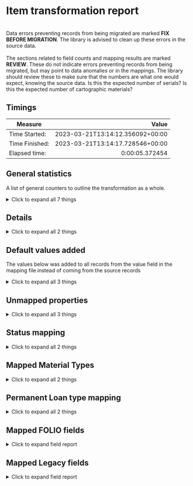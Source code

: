 # Item transformation report   
<br/>Data errors preventing records from being migrated are marked **FIX BEFORE MIGRATION**. The library is advised to clean up these errors in the source data.<br/><br/> The sections related to field counts and mapping results are marked **REVIEW**. These do not indicate errors preventing records from being migrated, but may point to data anomalies or in the mappings. The library should review these to make sure that the numbers are what one would expect, knowing the source data. Is this the expected number of serials? Is this the expected number of cartographic materials?
## Timings   
   
Measure | Value   
--- | ---:   
Time Started: | 2023-03-21T13:14:12.356092+00:00   
Time Finished: | 2023-03-21T13:14:17.728546+00:00   
Elapsed time: | 0:00:05.372454   
   
## General statistics    
A list of general counters to outline the transformation as a whole.    
<details><summary>Click to expand all 7 things</summary>     
   
Measure | Count   
--- | ---:   
Empty rows in csv_items.tsv | 0   
Number of Legacy items in file_name='csv_items.tsv' suppressed=False staff_suppressed=False service_point_id='' | 3   
Number of files processed | 1   
Number of legacy items in total | 3   
Number of records written to disk | 3   
Total rows in csv_items.tsv | 3   
</details>   
   
## Details    
    
<details><summary>Click to expand all 2 things</summary>     
   
Measure | Count   
--- | ---:   
['Z30_ENUMERATION_A', 'Z30_ENUMERATION_B'] were concatenated | 3   
</details>   
   
## Default values added    
The values below was added to all records from the value field in the mapping file instead of coming from the source records    
<details><summary>Click to expand all 3 things</summary>     
   
Measure | Count   
--- | ---:   
5a15e0f8-2802-4cbf-a4de-8f0dedd3ed3a added to notes[0].itemNoteTypeId | 3   
False added to notes[0].staffOnly | 3   
</details>   
   
## Unmapped properties    
    
<details><summary>Click to expand all 3 things</summary>     
   
Measure | Count   
--- | ---:   
notes[0].note | 3   
notes[0].staffOnly | 3   
</details>   
   
## Status mapping    
    
<details><summary>Click to expand all 2 things</summary>     
   
Measure | Count   
--- | ---:   
'' -> Available | 3   
</details>   
   
## Mapped Material Types    
    
<details><summary>Click to expand all 2 things</summary>     
   
Measure | Count   
--- | ---:   
BOOK -> sound recording | 3   
</details>   
   
## Permanent Loan type mapping    
    
<details><summary>Click to expand all 2 things</summary>     
   
Measure | Count   
--- | ---:   
BOOK -> Reading room | 3   
</details>   

## Mapped FOLIO fields
<details><summary>Click to expand field report</summary>     

FOLIO Field | Mapped | Unmapped  
--- | --- | ---:  
_version | 0 (0%) | 3 (100%) 
accessionNumber | 0 (0%) | 3 (100%) 
administrativeNotes | 0 (0%) | 3 (100%) 
barcode | 3 (100%) | 0 (0%) 
chronology | 0 (0%) | 3 (100%) 
circulationNotes | 0 (0%) | 3 (100%) 
copyNumber | 0 (0%) | 3 (100%) 
descriptionOfPieces | 0 (0%) | 3 (100%) 
discoverySuppress | 0 (0%) | 3 (100%) 
effectiveCallNumberComponents | 0 (0%) | 3 (100%) 
effectiveLocationId | 0 (0%) | 3 (100%) 
effectiveShelvingOrder | 0 (0%) | 3 (100%) 
electronicAccess | 0 (0%) | 3 (100%) 
enumeration | 3 (100%) | 0 (0%) 
formerIds | 3 (100%) | 0 (0%) 
holdingsRecord2 | 0 (0%) | 3 (100%) 
holdingsRecordId | 3 (100%) | 0 (0%) 
hrid | 3 (100%) | 0 (0%) 
id | 3 (100%) | 0 (0%) 
inTransitDestinationServicePointId | 0 (0%) | 3 (100%) 
itemDamagedStatusDate | 0 (0%) | 3 (100%) 
itemDamagedStatusId | 0 (0%) | 3 (100%) 
itemIdentifier | 0 (0%) | 3 (100%) 
itemLevelCallNumber | 0 (0%) | 3 (100%) 
itemLevelCallNumberPrefix | 0 (0%) | 3 (100%) 
itemLevelCallNumberSuffix | 0 (0%) | 3 (100%) 
itemLevelCallNumberTypeId | 0 (0%) | 3 (100%) 
lastCheckIn | 0 (0%) | 3 (100%) 
materialType | 0 (0%) | 3 (100%) 
materialTypeId | 3 (100%) | 0 (0%) 
metadata | 3 (100%) | 0 (0%) 
metadata.createdByUserId | 3 (100%) | 0 (0%) 
metadata.createdDate | 3 (100%) | 0 (0%) 
metadata.updatedByUserId | 3 (100%) | 0 (0%) 
metadata.updatedDate | 3 (100%) | 0 (0%) 
missingPieces | 0 (0%) | 3 (100%) 
missingPiecesDate | 0 (0%) | 3 (100%) 
notes | 0 (0%) | 3 (100%) 
numberOfMissingPieces | 0 (0%) | 3 (100%) 
numberOfPieces | 0 (0%) | 3 (100%) 
permanentLoanTypeId | 3 (100%) | 0 (0%) 
permanentLocation | 0 (0%) | 3 (100%) 
permanentLocationId | 0 (0%) | 3 (100%) 
purchaseOrderLineIdentifier | 0 (0%) | 3 (100%) 
statisticalCodeIds | 0 (0%) | 3 (100%) 
status | 3 (100%) | 0 (0%) 
status.date | 3 (100%) | 0 (0%) 
status.name | 3 (100%) | 0 (0%) 
tags | 0 (0%) | 3 (100%) 
temporaryLoanTypeId | 0 (0%) | 3 (100%) 
temporaryLocation | 0 (0%) | 3 (100%) 
temporaryLocationId | 0 (0%) | 3 (100%) 
volume | 0 (0%) | 3 (100%) 
yearCaption | 0 (0%) | 3 (100%) 
</details>   

## Mapped Legacy fields
<details><summary>Click to expand field report</summary>     

Legacy Field | Present | Mapped | Unmapped  
--- | --- | --- | ---:  
Z30_BARCODE | 3 (100.0%) | 3 (100%) | 0  
Z30_ENUMERATION_A | 3 (100.0%) | 3 (100%) | 0  
Z30_MATERIAL | 6 (200.0%) | 6 (200%) | 0  
Z30_REC_KEY | 3 (100.0%) | 3 (100%) | 0  
fake_instance_id | 9 (300.0%) | 9 (300%) | 0  
</details>   
